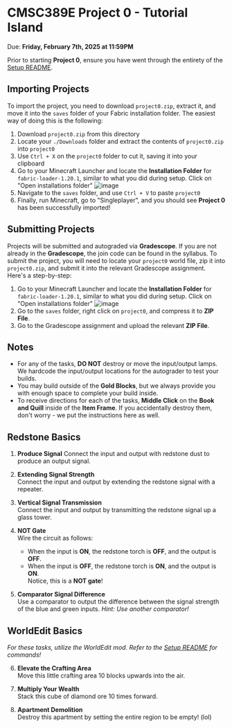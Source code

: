 # CMSC389E Project 0 - Tutorial Island

Due: **Friday, February 7th, 2025 at 11:59PM**

Prior to starting **Project 0**, ensure you have went through the entirety of the [Setup README](https://github.com/umd-cmsc389e/projects/tree/main/setup). 

## Importing Projects
To import the project, you need to download `project0.zip`, extract it, and move it into the `saves` folder of your Fabric installation folder. The easiest way of doing this is the following:

1. Download `project0.zip` from this directory
2. Locate your `./Downloads` folder and extract the contents of `project0.zip` into `project0`
3. Use `Ctrl + X` on the `project0` folder to cut it, saving it into your clipboard
4. Go to your Minecraft Launcher and locate the **Installation Folder** for `fabric-loader-1.20.1`, similar to what you did during setup. Click on "Open installations folder"
![image](https://hackmd.io/_uploads/B1PLvzvwJl.png)
5. Navigate to the `saves` folder, and use `Ctrl + V` to paste `project0`
6. Finally, run Minecraft, go to "Singleplayer", and you should see **Project 0** has been successfully imported!


## Submitting Projects
Projects will be submitted and autograded via **Gradescope**. If you are not already in the **Gradescope**, the join code can be found in the syllabus. To submit the project, you will need to locate your `project0` world file, zip it into `project0.zip`, and submit it into the relevant Gradescope assignment. Here's a step-by-step:

1. Go to your Minecraft Launcher and locate the **Installation Folder** for `fabric-loader-1.20.1`, similar to what you did during setup. Click on "Open installations folder"
![image](https://hackmd.io/_uploads/B1PLvzvwJl.png)
2. Go to the `saves` folder, right click on `project0`, and compress it to **ZIP File**. 
3. Go to the Gradescope assignment and upload the relevant **ZIP File**.

## Notes

* For any of the tasks, **DO NOT** destroy or move the input/output lamps. We hardcode the input/output locations for the autograder to test your builds. 
* You may build outside of the **Gold Blocks**, but we always provide you with enough space to complete your build inside. 
* To receive directions for each of the tasks, **Middle Click** on the **Book and Quill** inside of the **Item Frame**. If you accidentally destroy them, don't worry - we put the instructions here as well.


## Redstone Basics

1. **Produce Signal**
   Connect the input and output with redstone dust to produce an output signal.

2. **Extending Signal Strength**  
   Connect the input and output by extending the redstone signal with a repeater.

3. **Vertical Signal Transmission**  
   Connect the input and output by transmitting the redstone signal up a glass tower.

4. **NOT Gate**  
   Wire the circuit as follows:  
   - When the input is **ON**, the redstone torch is **OFF**, and the output is **OFF**.  
   - When the input is **OFF**, the redstone torch is **ON**, and the output is **ON**.  
   Notice, this is a **NOT gate**!

5.  **Comparator Signal Difference**  
   Use a comparator to output the difference between the signal strength of the blue and green inputs.
   *Hint: Use another comparator!*


## WorldEdit Basics
*For these tasks, utilize the WorldEdit mod. Refer to the [Setup README](https://github.com/umd-cmsc389e/projects/tree/main/setup#optimizationscommands) for commands!*

6. **Elevate the Crafting Area**  
   Move this little crafting area 10 blocks upwards into the air.

7. **Multiply Your Wealth**  
   Stack this cube of diamond ore 10 times forward.

8. **Apartment Demolition**  
   Destroy this apartment by setting the entire region to be empty! (lol)
